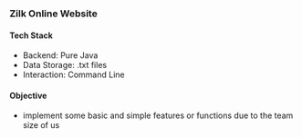﻿### Zilk Online Website

#### Tech Stack 
- Backend: Pure Java
- Data Storage: .txt files
- Interaction: Command Line

#### Objective
- implement some basic and simple features or functions due to the team size of us
